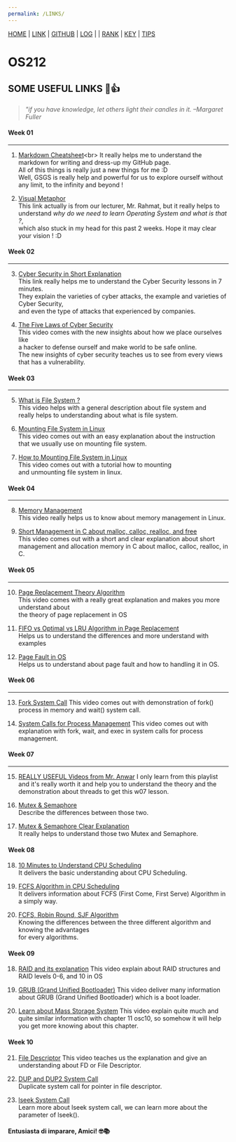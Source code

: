 ```yaml
---
permalink: /LINKS/
---  
```


[HOME](https://alyazharr.github.io/os212/) | [LINK](.) | [GITHUB](https://github.com/alyazharr) | [LOG](https://alyazharr.github.io/os212/TXT/mylog.txt) | | [RANK](https://raw.githubusercontent.com/alyazharr/os212/master/TXT/myrank.txt) | [KEY](https://raw.githubusercontent.com/alyazharr/os212/master/TXT/mypubkey.txt) | [TIPS]({{site.baseurl}}/TIPS/)  

# OS212  

## SOME USEFUL LINKS 🔗👍  

> _"if you have knowledge, let others light their candles in it. –Margaret Fuller_  
  
#### Week 01  
---  
1. [Markdown Cheatsheet](https://docs.microsoft.com/en-us/azure/devops/project/wiki/markdown-guidance?view=azure-devops#:~:text=a%20new%20paragraph.-,In%20a%20Markdown%20file%20or%20widget%2C%20enter%20two%20spaces%20before,break%2C%20and%20then%20select%20Enter.)<br>
It really helps me to understand the markdown for writing and dress-up my GitHub page.   
All of this things is really just a new things for me :D   
Well, GSGS is really help and powerful for us to explore ourself without any limit, to the infinity and beyond !  
    
2. [Visual Metaphor](https://www.youtube.com/playlist?list=PLqoiDr4YpRdm_nzFhCDuj74P8ul5z7SdO)  
This link actually is from our lecturer, Mr. Rahmat, but it really helps to understand *why do we need to learn Operating System and what is that ?*,  
which also stuck in my head for this past 2 weeks. Hope it may clear your vision ! :D  
  
#### Week 02  
---  
3. [Cyber Security in Short Explanation](https://youtu.be/inWWhr5tnEA)  
This link really helps me to understand the Cyber Security lessons in 7 minutes.  
They explain the varieties of cyber attacks, the example and varieties of Cyber Security,  
and even the type of attacks that experienced by companies.    

4. [The Five Laws of Cyber Security](https://youtu.be/_nVq7f26-Uo)  
This video comes with the new insights about how we place ourselves like  
a hacker to defense ourself and make world to be safe online.  
The new insights of cyber security teaches us to see from every views that has a vulnerability.  
  
#### Week 03  
---  
5. [What is File System ?](https://youtu.be/KN8YgJnShPM)  
This video helps with a general description about file system and  
really helps to understanding about what is file system.  
  
6. [Mounting File System in Linux](https://youtu.be/A8ITr5ZpzvA)  
This video comes out with an easy explanation about the instruction  
that we usually use on mounting file system.  

7. [How to Mounting File System in Linux](https://youtu.be/ssdFIWbVKZ4)  
This video comes out with a tutorial how to mounting  
and unmounting file system in linux.  
  
#### Week 04  
---  
8. [Memory Management](https://youtu.be/7aONIVSXiJ8)  
This video really helps  us to know about memory management in Linux.  
  
9. [Short Management in C about malloc, calloc, realloc, and free](https://youtu.be/lQP4X3odvHE)  
This video comes out with a short and clear explanation about short management and allocation memory in C about malloc, calloc, realloc, in C.  
  
#### Week 05  
---  
10. [Page Replacement Theory Algorithm](https://youtu.be/2XMVk5YA7vA)  
This video comes with a really great explanation and makes you more understand about  
the theory of page replacement in OS  
  
11. [FIFO vs Optimal vs LRU Algorithm in Page Replacement](https://youtu.be/u5obgqo4rZ8)  
Helps us to understand the differences and more understand with examples  
  
12. [Page Fault in OS](https://youtu.be/Nif2TZ5Cohw)  
Helps us to understand about page fault and how to handling it in OS.  
  
#### Week 06
---
13. [Fork System Call](https://youtu.be/RpKQO3hgvD4)
This video comes out with demonstration of fork() process in memory and wait() system call.

14. [System Calls for Process Management](https://youtu.be/aZKNAWpFVCg)
This video comes out with explanation with fork, wait, and exec in system calls for process management.  
#### Week 07
---
15. [REALLY USEFUL Videos from Mr. Anwar](https://youtu.be/PKq18t_tH6I)
I only learn from this playlist and it's really worth it and help you to understand the theory
and the demonstration about threads to get this w07 lesson.  
  
16. [Mutex & Semaphore](https://youtu.be/DvF3AsTglUU)  
Describe the differences between those two.  
  
17. [Mutex & Semaphore Clear Explanation](https://youtu.be/8wcuLCvMmF8)  
It really helps to understand those two Mutex and Semaphore.  
  
#### Week 08  
18. [10 Minutes to Understand CPU Scheduling](https://youtu.be/EWkQl0n0w5M)  
It delivers the basic understanding about CPU Scheduling.  
  
19. [FCFS Algorithm in CPU Scheduling](https://youtu.be/AiVKIdGheEU)  
It delivers information about FCFS (First Come, First Serve) Algorithm in a simply way.  
  
20. [FCFS, Robin Round, SJF Algorithm](https://youtu.be/exlaEOVRWQM)  
Knowing the differences between the three different algorithm and knowing the advantages  
for every algorithms.  
  
#### Week 09
18. [RAID and its explanation](https://youtu.be/BZE4cIm23Js)
This video explain about RAID structures and RAID levels 0-6, and 10 in OS

19. [GRUB (Grand Unified Bootloader)](https://youtu.be/1vtYJ6mwq5I)
This video deliver many information about GRUB (Grand Unified Bootloader) which is a boot
loader.

20. [Learn about Mass Storage System](https://youtu.be/pqMTXkSM4jw)
This video explain quite much and quite similar information with chapter 11 osc10,
so somehow it will help you get more knowing about this chapter.  

#### Week 10
21. [File Descriptor](https://youtu.be/KM5sRWAYqaw)
This video teaches us the explanation and give an understanding about FD or File Descriptor.  
  
22. [DUP and DUP2 System Call](https://youtu.be/E3c9rp2X6xY)  
Duplicate system call for pointer in file descriptor.  
  
23. [lseek System Call](https://youtu.be/MY4fUdY9Obg)  
Learn more about lseek system call, we can learn more about the parameter of lseek().
  

#### Entusiasta di imparare, Amici! 🤓📚
